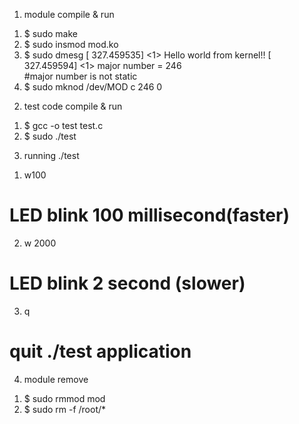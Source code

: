 1. module compile & run

1) $   sudo make
2) $   sudo insmod mod.ko
3) $   sudo dmesg
[  327.459535] <1> Hello world from kernel!!
[  327.459594] <1> major number = 246    
#major number is not static
4) $   sudo mknod /dev/MOD c 246 0
 

2. test code compile & run
1) $   gcc -o test test.c
2) $   sudo ./test


3. running ./test
1) w100
# LED blink 100 millisecond(faster)
2) w 2000
# LED blink 2 second (slower)
3) q
# quit ./test application


4. module remove
1) $    sudo rmmod mod
2) $    sudo rm -f /root/*

